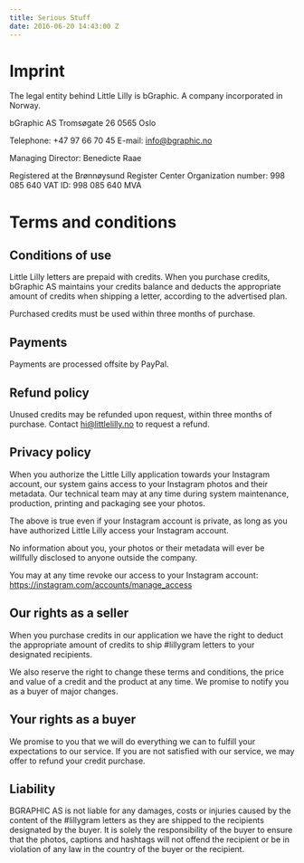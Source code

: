 ```yaml
---
title: Serious Stuff
date: 2016-06-20 14:43:00 Z
---
```


# Imprint

The legal entity behind Little Lilly is bGraphic. A company incorporated in Norway.

bGraphic AS
Tromsøgate 26
0565 Oslo

Telephone: +47 97 66 70 45
E-mail: info@bgraphic.no

Managing Director: Benedicte Raae

Registered at the Brønnøysund Register Center
Organization number: 998 085 640
VAT ID: 998 085 640 MVA

# Terms and conditions

## Conditions of use

Little Lilly letters are prepaid with credits. When you purchase credits, bGraphic AS maintains your credits balance and deducts the appropriate amount of credits when shipping a letter, according to the advertised plan.

Purchased credits must be used within three months of purchase.

## Payments

Payments are processed offsite by PayPal.

## Refund policy
Unused credits may be refunded upon request, within three months of purchase. Contact hi@littlelilly.no to request a refund.

## Privacy policy
When you authorize the Little Lilly application towards your Instagram account, our system gains access to your Instagram photos and their metadata. Our technical team may at any time during system maintenance, production, printing and packaging see your photos.

The above is true even if your Instagram account is private, as long as you have authorized Little Lilly access your Instagram account.

No information about you, your photos or their metadata will ever be willfully disclosed to anyone outside the company.

You may at any time revoke our access to your Instagram account: https://instagram.com/accounts/manage_access

## Our rights as a seller

When you purchase credits in our application we have the right to deduct the appropriate amount of credits to ship #lillygram letters to your designated recipients.

We also reserve the right to change these terms and conditions, the price and value of a credit and the product at any time. We promise to notify you as a buyer of major changes.

## Your rights as a buyer

We promise to you that we will do everything we can to fulfill your expectations to our service. If you are not satisfied with our service, we may offer to refund your credit purchase.

## Liability
BGRAPHIC AS is not liable for any damages, costs or injuries caused by the content of the #lillygram letters as they are shipped to the recipients designated by the buyer. It is solely the responsibility of the buyer to ensure that the photos, captions and hashtags will not offend the recipient or be in violation of any law in the country of the buyer or the recipient.